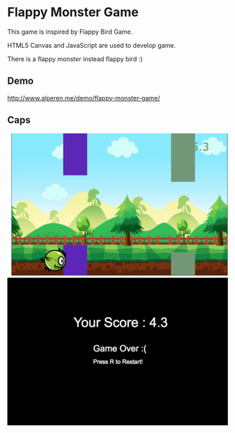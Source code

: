# Flappy Monster Game

This game is inspired by Flappy Bird Game.

HTML5 Canvas and JavaScript are used to develop game. 

There is a flappy monster instead flappy bird :)

## Demo

http://www.alperen.me/demo/flappy-monster-game/

## Caps 

![](https://github.com/alperentalaslioglu/flappy-monster-game/raw/master/gameplaying.png)
![](https://github.com/alperentalaslioglu/flappy-monster-game/raw/master/gameover.png)

